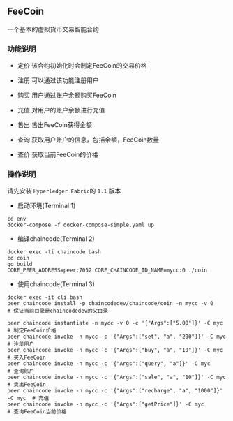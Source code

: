 ## FeeCoin
一个基本的虚拟货币交易智能合约

### 功能说明
  - 定价
  该合约初始化时会制定FeeCoin的交易价格

  - 注册
  可以通过该功能注册用户

  - 购买
  用户通过账户余额购买FeeCoin

  - 充值
  对用户的账户余额进行充值

  - 售出
  售出FeeCoin获得金额

  - 查询
  获取用户账户的信息，包括余额，FeeCoin数量

  - 查价
  获取当前FeeCoin的价格


### 操作说明
请先安装 `Hyperledger Fabric`的 `1.1` 版本

  - 启动环境(Terminal 1)
  ```
  cd env
  docker-compose -f docker-compose-simple.yaml up
  ```

  - 编译chaincode(Terminal 2)
  ```
  docker exec -ti chaincode bash
  cd coin
  go build
  CORE_PEER_ADDRESS=peer:7052 CORE_CHAINCODE_ID_NAME=mycc:0 ./coin
  ```

  - 使用chaincode(Terminal 3)
  ```
  docker exec -it cli bash
  peer chaincode install -p chaincodedev/chaincode/coin -n mycc -v 0            # 保证当前目录是chaincodedev的父目录

  peer chaincode instantiate -n mycc -v 0 -c '{"Args":["5.00"]}' -C myc         # 制定FeeCoin价格
  peer chaincode invoke -n mycc -c '{"Args":["set", "a", "200"]}' -C myc        # 注册用户
  peer chaincode invoke -n mycc -c '{"Args":["buy", "a", "10"]}' -C myc         # 买入FeeCoin
  peer chaincode invoke -n mycc -c '{"Args":["query", "a"]}' -C myc             # 查询账户
  peer chaincode invoke -n mycc -c '{"Args":["sale", "a", "10"]}' -C myc        # 卖出FeeCoin
  peer chaincode invoke -n mycc -c '{"Args":["recharge", "a", "1000"]}' -C myc  # 充值
  peer chaincode invoke -n mycc -c '{"Args":["getPrice"]}' -C myc               # 查询FeeCoin当前价格
  ```